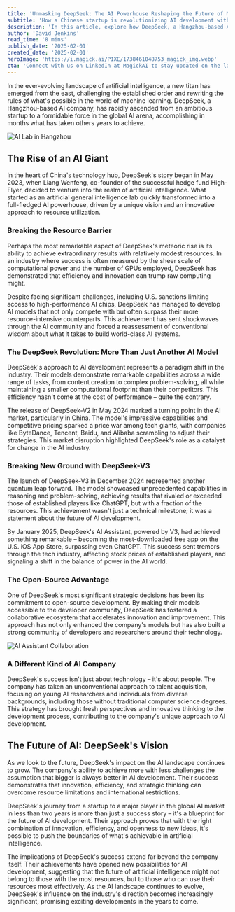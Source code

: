 ```yaml
---
title: 'Unmasking DeepSeek: The AI Powerhouse Reshaping the Future of Machine Intelligence'
subtitle: 'How a Chinese startup is revolutionizing AI development with groundbreaking efficiency'
description: 'In this article, explore how DeepSeek, a Hangzhou-based AI company, is challenging global AI development norms by achieving extraordinary results with modest resources. Discover their innovative approaches and the impact on the AI industry.'
author: 'David Jenkins'
read_time: '8 mins'
publish_date: '2025-02-01'
created_date: '2025-02-01'
heroImage: 'https://i.magick.ai/PIXE/1738461048753_magick_img.webp'
cta: 'Connect with us on LinkedIn at MagickAI to stay updated on the latest developments in AI and join the conversation about the future of machine intelligence.'
---
```


In the ever-evolving landscape of artificial intelligence, a new titan has emerged from the east, challenging the established order and rewriting the rules of what's possible in the world of machine learning. DeepSeek, a Hangzhou-based AI company, has rapidly ascended from an ambitious startup to a formidable force in the global AI arena, accomplishing in months what has taken others years to achieve.

![AI Lab in Hangzhou](https://i.magick.ai/PIXE/1738461112363_magick_img.webp)

## The Rise of an AI Giant

In the heart of China's technology hub, DeepSeek's story began in May 2023, when Liang Wenfeng, co-founder of the successful hedge fund High-Flyer, decided to venture into the realm of artificial intelligence. What started as an artificial general intelligence lab quickly transformed into a full-fledged AI powerhouse, driven by a unique vision and an innovative approach to resource utilization.

### Breaking the Resource Barrier

Perhaps the most remarkable aspect of DeepSeek's meteoric rise is its ability to achieve extraordinary results with relatively modest resources. In an industry where success is often measured by the sheer scale of computational power and the number of GPUs employed, DeepSeek has demonstrated that efficiency and innovation can trump raw computing might.

Despite facing significant challenges, including U.S. sanctions limiting access to high-performance AI chips, DeepSeek has managed to develop AI models that not only compete with but often surpass their more resource-intensive counterparts. This achievement has sent shockwaves through the AI community and forced a reassessment of conventional wisdom about what it takes to build world-class AI systems.

### The DeepSeek Revolution: More Than Just Another AI Model

DeepSeek's approach to AI development represents a paradigm shift in the industry. Their models demonstrate remarkable capabilities across a wide range of tasks, from content creation to complex problem-solving, all while maintaining a smaller computational footprint than their competitors. This efficiency hasn't come at the cost of performance – quite the contrary.

The release of DeepSeek-V2 in May 2024 marked a turning point in the AI market, particularly in China. The model's impressive capabilities and competitive pricing sparked a price war among tech giants, with companies like ByteDance, Tencent, Baidu, and Alibaba scrambling to adjust their strategies. This market disruption highlighted DeepSeek's role as a catalyst for change in the AI industry.

### Breaking New Ground with DeepSeek-V3

The launch of DeepSeek-V3 in December 2024 represented another quantum leap forward. The model showcased unprecedented capabilities in reasoning and problem-solving, achieving results that rivaled or exceeded those of established players like ChatGPT, but with a fraction of the resources. This achievement wasn't just a technical milestone; it was a statement about the future of AI development.

By January 2025, DeepSeek's AI Assistant, powered by V3, had achieved something remarkable – becoming the most-downloaded free app on the U.S. iOS App Store, surpassing even ChatGPT. This success sent tremors through the tech industry, affecting stock prices of established players, and signaling a shift in the balance of power in the AI world.

### The Open-Source Advantage

One of DeepSeek's most significant strategic decisions has been its commitment to open-source development. By making their models accessible to the developer community, DeepSeek has fostered a collaborative ecosystem that accelerates innovation and improvement. This approach has not only enhanced the company's models but has also built a strong community of developers and researchers around their technology.

![AI Assistant Collaboration](https://i.magick.ai/PIXE/1738461112367_magick_img.webp)

### A Different Kind of AI Company

DeepSeek's success isn't just about technology – it's about people. The company has taken an unconventional approach to talent acquisition, focusing on young AI researchers and individuals from diverse backgrounds, including those without traditional computer science degrees. This strategy has brought fresh perspectives and innovative thinking to the development process, contributing to the company's unique approach to AI development.

## The Future of AI: DeepSeek's Vision

As we look to the future, DeepSeek's impact on the AI landscape continues to grow. The company's ability to achieve more with less challenges the assumption that bigger is always better in AI development. Their success demonstrates that innovation, efficiency, and strategic thinking can overcome resource limitations and international restrictions.

DeepSeek's journey from a startup to a major player in the global AI market in less than two years is more than just a success story – it's a blueprint for the future of AI development. Their approach proves that with the right combination of innovation, efficiency, and openness to new ideas, it's possible to push the boundaries of what's achievable in artificial intelligence.

The implications of DeepSeek's success extend far beyond the company itself. Their achievements have opened new possibilities for AI development, suggesting that the future of artificial intelligence might not belong to those with the most resources, but to those who can use their resources most effectively. As the AI landscape continues to evolve, DeepSeek's influence on the industry's direction becomes increasingly significant, promising exciting developments in the years to come.
